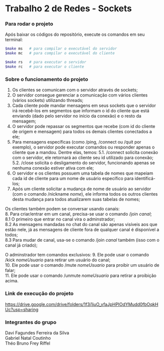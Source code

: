 # Trabalho 2 de Redes - Sockets

### Para rodar o projeto
Após baixar os códigos do repositório, execute os comandos em seu terminal:

```bash
$make ms   # para compilar o executável do servidor 
$make mc   # para compilar o executável do cliente

$make rs   # para executar o servidor 
$make rc   # para executar o cliente
```

### Sobre o funcionamento do projeto
1. Os clientes se comunicam com o servidor através de sockets;
2. O servidor consegue gerenciar a comunicação com vários clientes (vários sockets) utilizando threads;
3. Cada cliente pode mandar mensagens em seus sockets que o servidor irá recebê-los em segmentos que informam o id do cliente que está enviando (dado pelo servidor no início da conexão) e o resto da mensagem;
4. O servidor pode repassar os segmentos que recebe (com id do cliente de origem e mensagem) para todos os demais clientes conectados a ele;
5. Para mensagens específicas (como /ping, /connect ou /quit por exemplo), o servidor pode executar comandos ou responder apenas o cliente que a mandou. Dentre elas, temos:
    5.1. /connect solicita conexão com o servidor, ele retornará ao cliente seu id utilizado para conexão;
    5.2. /close solicita o desligamento do servidor, funcionando apenas se nenhuma conexão estiver ativa com ele;
6. O servidor e os clientes possuem uma tabela de nomes que mapeiam cada id de cliente para um nome de usuário específico para identificá-los;
7. Após um cliente solicitar a mudança de nome de usuário ao servidor (com o comando /nickname _nome_), ele informa todos os outros clientes desta mudança para todos atualizarem suas tabelas de nomes;

Os clientes também podem se conversar usando canais: <br>
8. Para criar/entrar em um canal, precisa-se usar o comando /join _canal_; <br>
    8.1 O primeiro que entrar no canal vira o adminstrador; <br>
    8.2 As mensagens mandadas no chat do canal são apenas visíveis aos que estão nele, já as mensagens de cliente fora de qualquer canal é disponível a todos; <br>
    8.3 Para mudar de canal, usa-se o comando /join _canal_ também (isso com o canal já criado);

O adminstrador tem comandos exclusivos:
9. Ele pode usar o comando /kick _nomeUsuario_ para retirar um usuário do canal; <br>
10. Ele pode usar o comando /mute _nomeUsuario_ para proibir um usuário de falar; <br>
11. Ele pode usar o comando /unmute _nomeUsuario_ para retirar a proibição acima. <br>

### Link de execução do projeto
https://drive.google.com/drive/folders/1f3j1juO_vfaJpHPIOdYMudd0fbOqkHUc?usp=sharing

### Integrantes do grupo
Davi Fagundes Ferreira da Silva <br>
Gabriel Natal Coutinho <br>
Théo Bruno Frey Riffel <br>